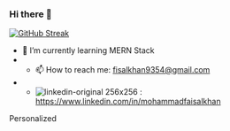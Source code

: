 ### Hi there 👋

[![GitHub Streak](https://streak-stats.demolab.com/?user=MohammadFaisal9354)](https://git.io/streak-stats)
- 🌱 I’m currently learning MERN Stack
- - 📫 How to reach me: fisalkhan9354@gmail.com
- - ![linkedin-original 256x256](https://user-images.githubusercontent.com/114982586/228408974-8c541e6f-e110-405c-90b6-8e7e42f29e4c.png)
 :  https://www.linkedin.com/in/mohammadfaisalkhan

<!--
**MohammadFaisal9354/MohammadFaisal9354** is a ✨ _special_ ✨ repository because its `README.md` (this file) appears on your GitHub profile.

Here are some ideas to get you started:

- 🔭 I’m currently working on ...
- 🌱 I’m currently learning ...
- 👯 I’m looking to collaborate on ...
- 🤔 I’m looking for help with ...
- 💬 Ask me about ...
- 📫 How to reach me: ...
- 😄 Pronouns: ...
- ⚡ Fun fact: ...
-->
Personalized
